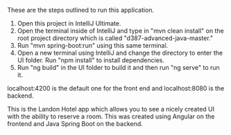 These are the steps outlined to run this application.

1. Open this project in IntelliJ Ultimate.  
2. Open the terminal inside of IntelliJ and type in "mvn clean install" on the root project directory which is called "d387-advanced-java-master."
3. Run "mvn spring-boot:run" using this same terminal.
4. Open a new terminal using IntelliJ and change the directory to enter the UI folder. Run "npm install" to install dependencies.
5. Run "ng build" in the UI folder to build it and then run "ng serve" to run it. 

localhost:4200 is the default one for the front end and localhost:8080 is the backend.

This is the Landon Hotel app which allows you to see a nicely created UI with the ability to reserve a room. This was created
using Angular on the frontend and Java Spring Boot on the backend. 